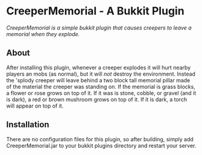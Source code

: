 # CreeperMemorial - A Bukkit Plugin

*CreeperMemorial is a simple bukkit plugin that causes creepers to leave a memorial when they explode.*

## About

After installing this plugin, whenever a creeper explodes it will hurt nearby players an mobs (as normal), but it will *not* destroy the environment.  Instead the 'splody creeper will leave behind a two block tall memorial pillar made of the material the creeper was standing on.  If the memorial is grass blocks, a flower or rose grows on top of it.  If it was is stone, cobble, or gravel (and it is dark), a red or brown mushroom grows on top of it.  If it is dark, a torch will appear on top of it.

## Installation

There are no configuration files for this plugin, so after building, simply add CreeperMemorial.jar to your bukkit plugins directory and restart your server.
